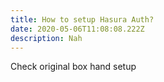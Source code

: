 ```yaml
---
title: How to setup Hasura Auth?
date: 2020-05-06T11:08:08.222Z
description: Nah
---
```

Check original box hand setup